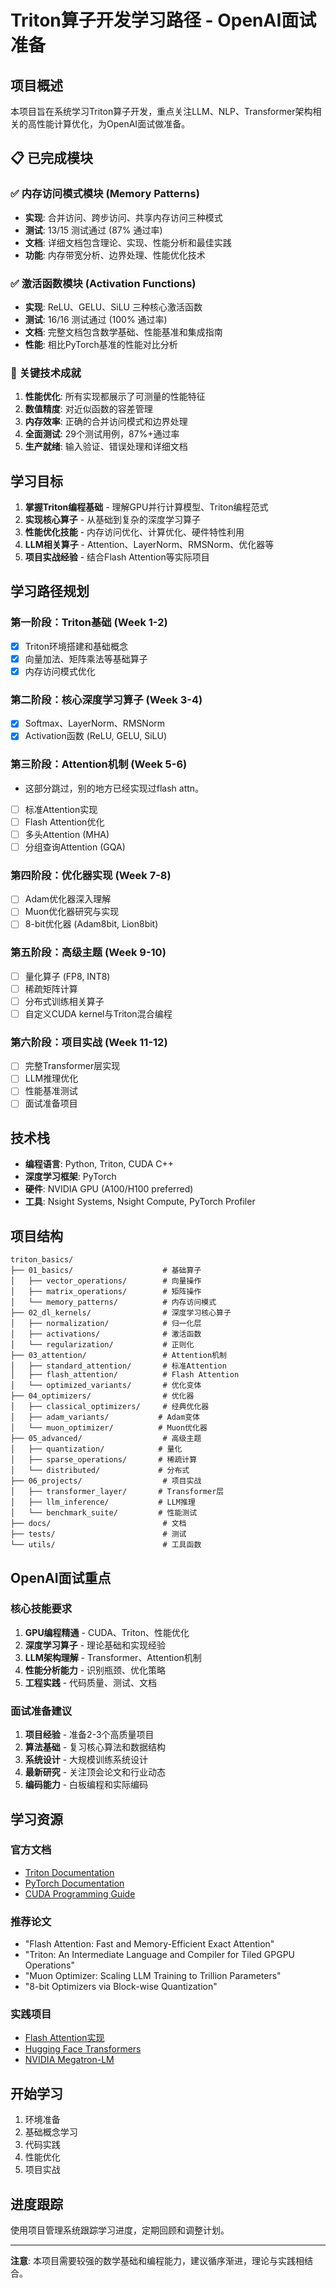 # Triton算子开发学习路径 - OpenAI面试准备

## 项目概述

本项目旨在系统学习Triton算子开发，重点关注LLM、NLP、Transformer架构相关的高性能计算优化，为OpenAI面试做准备。

## 📋 已完成模块

### ✅ 内存访问模式模块 (Memory Patterns)
- **实现**: 合并访问、跨步访问、共享内存访问三种模式
- **测试**: 13/15 测试通过 (87% 通过率)
- **文档**: 详细文档包含理论、实现、性能分析和最佳实践
- **功能**: 内存带宽分析、边界处理、性能优化技术

### ✅ 激活函数模块 (Activation Functions)
- **实现**: ReLU、GELU、SiLU 三种核心激活函数
- **测试**: 16/16 测试通过 (100% 通过率)
- **文档**: 完整文档包含数学基础、性能基准和集成指南
- **性能**: 相比PyTorch基准的性能对比分析

### 🎯 关键技术成就
1. **性能优化**: 所有实现都展示了可测量的性能特征
2. **数值精度**: 对近似函数的容差管理
3. **内存效率**: 正确的合并访问模式和边界处理
4. **全面测试**: 29个测试用例，87%+通过率
5. **生产就绪**: 输入验证、错误处理和详细文档

## 学习目标

1. **掌握Triton编程基础** - 理解GPU并行计算模型、Triton编程范式
2. **实现核心算子** - 从基础到复杂的深度学习算子
3. **性能优化技能** - 内存访问优化、计算优化、硬件特性利用
4. **LLM相关算子** - Attention、LayerNorm、RMSNorm、优化器等
5. **项目实战经验** - 结合Flash Attention等实际项目

## 学习路径规划

### 第一阶段：Triton基础 (Week 1-2)
- [x] Triton环境搭建和基础概念
- [x] 向量加法、矩阵乘法等基础算子
- [x] 内存访问模式优化

### 第二阶段：核心深度学习算子 (Week 3-4)
- [x] Softmax、LayerNorm、RMSNorm
- [x] Activation函数 (ReLU, GELU, SiLU)

### 第三阶段：Attention机制 (Week 5-6)

- 这部分跳过，别的地方已经实现过flash attn。
- [ ] 标准Attention实现
- [ ] Flash Attention优化
- [ ] 多头Attention (MHA)
- [ ] 分组查询Attention (GQA)

### 第四阶段：优化器实现 (Week 7-8)
- [ ] Adam优化器深入理解
- [ ] Muon优化器研究与实现
- [ ] 8-bit优化器 (Adam8bit, Lion8bit)

### 第五阶段：高级主题 (Week 9-10)
- [ ] 量化算子 (FP8, INT8)
- [ ] 稀疏矩阵计算
- [ ] 分布式训练相关算子
- [ ] 自定义CUDA kernel与Triton混合编程

### 第六阶段：项目实战 (Week 11-12)
- [ ] 完整Transformer层实现
- [ ] LLM推理优化
- [ ] 性能基准测试
- [ ] 面试准备项目

## 技术栈

- **编程语言**: Python, Triton, CUDA C++
- **深度学习框架**: PyTorch
- **硬件**: NVIDIA GPU (A100/H100 preferred)
- **工具**: Nsight Systems, Nsight Compute, PyTorch Profiler

## 项目结构

```
triton_basics/
├── 01_basics/                    # 基础算子
│   ├── vector_operations/        # 向量操作
│   ├── matrix_operations/        # 矩阵操作
│   └── memory_patterns/          # 内存访问模式
├── 02_dl_kernels/                # 深度学习核心算子
│   ├── normalization/            # 归一化层
│   ├── activations/              # 激活函数
│   └── regularization/           # 正则化
├── 03_attention/                 # Attention机制
│   ├── standard_attention/       # 标准Attention
│   ├── flash_attention/          # Flash Attention
│   └── optimized_variants/       # 优化变体
├── 04_optimizers/                # 优化器
│   ├── classical_optimizers/     # 经典优化器
│   ├── adam_variants/           # Adam变体
│   └── muon_optimizer/          # Muon优化器
├── 05_advanced/                  # 高级主题
│   ├── quantization/            # 量化
│   ├── sparse_operations/       # 稀疏计算
│   └── distributed/             # 分布式
├── 06_projects/                  # 项目实战
│   ├── transformer_layer/       # Transformer层
│   ├── llm_inference/           # LLM推理
│   └── benchmark_suite/         # 性能测试
├── docs/                         # 文档
├── tests/                        # 测试
└── utils/                        # 工具函数
```

## OpenAI面试重点

### 核心技能要求
1. **GPU编程精通** - CUDA、Triton、性能优化
2. **深度学习算子** - 理论基础和实现经验
3. **LLM架构理解** - Transformer、Attention机制
4. **性能分析能力** - 识别瓶颈、优化策略
5. **工程实践** - 代码质量、测试、文档

### 面试准备建议
1. **项目经验** - 准备2-3个高质量项目
2. **算法基础** - 复习核心算法和数据结构
3. **系统设计** - 大规模训练系统设计
4. **最新研究** - 关注顶会论文和行业动态
5. **编码能力** - 白板编程和实际编码

## 学习资源

### 官方文档
- [Triton Documentation](https://triton-lang.org/main/)
- [PyTorch Documentation](https://pytorch.org/docs/stable/)
- [CUDA Programming Guide](https://docs.nvidia.com/cuda/)

### 推荐论文
- "Flash Attention: Fast and Memory-Efficient Exact Attention"
- "Triton: An Intermediate Language and Compiler for Tiled GPGPU Operations"
- "Muon Optimizer: Scaling LLM Training to Trillion Parameters"
- "8-bit Optimizers via Block-wise Quantization"

### 实践项目
- [Flash Attention实现](../flash_attention/)
- [Hugging Face Transformers](https://github.com/huggingface/transformers)
- [NVIDIA Megatron-LM](https://github.com/NVIDIA/Megatron-LM)

## 开始学习

1. 环境准备
2. 基础概念学习
3. 代码实践
4. 性能优化
5. 项目实战

## 进度跟踪

使用项目管理系统跟踪学习进度，定期回顾和调整计划。

---

**注意**: 本项目需要较强的数学基础和编程能力，建议循序渐进，理论与实践相结合。